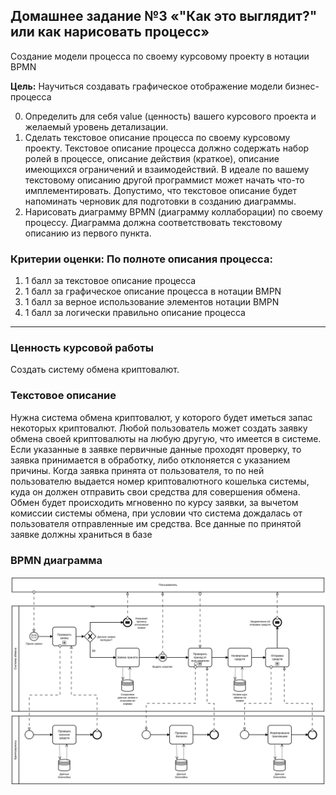 ## Домашнее задание №3 «"Как это выглядит?" или как нарисовать процесс»

Создание модели процесса по своему курсовому проекту в нотации BPMN

**Цель:** Научиться создавать графическое отображение модели бизнес-процесса

0. Определить для себя value (ценность) вашего курсового проекта и желаемый уровень детализации.
1. Сделать текстовое описание процесса по своему курсовому проекту. Текстовое описание процесса должно содержать набор ролей в процессе, описание действия (краткое), описание имеющихся ограничений и взаимодействий. В идеале по вашему текстовому описанию другой программист может начать что-то имплементировать. Допустимо, что текстовое описание будет напоминать черновик для подготовки в созданию диаграммы.
2. Нарисовать диаграмму BPMN (диаграмму коллаборации) по своему процессу. Диаграмма должна соответствовать текстовому описанию из первого пункта.

### Критерии оценки: По полноте описания процесса:
1. 1 балл за текстовое описание процесса
2. 1 балл за графическое описание процесса в нотации BMPN
3. 1 балл за верное использование элементов нотации BMPN
4. 1 балл за логически правильно описание процесса

---

### Ценность курсовой работы
Создать систему обмена криптовалют.

### Текстовое описание
Нужна система обмена криптовалют, у которого будет иметься запас некоторых криптовалют. Любой пользователь может создать заявку обмена своей криптовалюты на любую другую, что имеется в системе. Если указанные в заявке первичные данные проходят проверку, то заявка принимается в обработку, либо отклоняется с указанием причины. Когда заявка принята от пользователя, то по ней пользователю выдается номер криптовалютного кошелька системы, куда он должен отправить свои средства для совершения обмена. Обмен будет происходить мгновенно по курсу заявки, за вычетом комиссии системы обмена, при условии что система дождалась от пользователя отправленные им средства. Все данные по принятой заявке должны храниться в базе

### BPMN диаграмма
![BPMN диаграмма](./diagram.svg)
